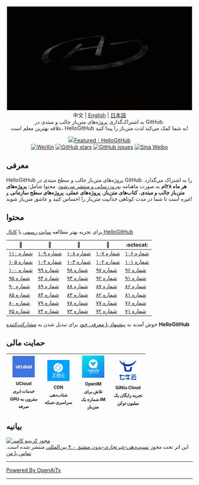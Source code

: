<p align="center">
  <img src="https://raw.githubusercontent.com/521xueweihan/img_logo/master/logo/readme.gif"/>
  <br>中文 | <a href="README_en.md">English</a> | <a href="README_ja.md">日本語</a>
  <br>به اشتراک‌گذاری پروژه‌های متن‌باز جالب و مبتدی در GitHub.
  <br>علاقه بهترین معلم است، HelloGitHub به شما کمک می‌کند لذت متن‌باز را پیدا کنید!
</p>

<p align="center">
  <a href="https://hellogithub.com/repository/d4aae58ddbf34f0799bf3e8f965e0d70" target="_blank"><img src="https://abroad.hellogithub.com/v1/widgets/recommend.svg?rid=d4aae58ddbf34f0799bf3e8f965e0d70&claim_uid=8MKvZoxaWt" alt="Featured｜HelloGitHub" style="width: 250px; height: 54px;" width="250" height="54" /></a><br>
  <a href="https://raw.githubusercontent.com/521xueweihan/img_logo/master/logo/weixin.png"><img src="https://img.shields.io/badge/Talk-%E5%BE%AE%E4%BF%A1%E7%BE%A4-brightgreen.svg?style=popout-square" alt="WeiXin"></a>
  <a href="https://github.com/521xueweihan/HelloGitHub/stargazers"><img src="https://img.shields.io/github/stars/521xueweihan/HelloGitHub.svg?style=popout-square" alt="GitHub stars"></a>
  <a href="https://github.com/521xueweihan/HelloGitHub/issues"><img src="https://img.shields.io/github/issues/521xueweihan/HelloGitHub.svg?style=popout-square" alt="GitHub issues"></a>
    <a href="https://weibo.com/hellogithub"><img src="https://img.shields.io/badge/%E6%96%B0%E6%B5%AA-Weibo-red.svg?style=popout-square" alt="Sina Weibo"></a>
</p>

## معرفی

HelloGitHub پروژه‌های متن‌باز جالب و سطح مبتدی در GitHub را به اشتراک می‌گذارد. **هر ماه ۲۸ام** به صورت ماهنامه [به‌روزرسانی و منتشر می‌شود](https://mp.weixin.qq.com/mp/appmsgalbum?__biz=MzA5MzYyNzQ0MQ==&action=getalbum&album_id=1331197538447310849#wechat_redirect). محتوا شامل: **پروژه‌های متن‌باز جالب و مبتدی**، **کتاب‌های متن‌باز**، **پروژه‌های عملی**، **پروژه‌های سطح سازمانی** و غیره است تا شما در مدت کوتاهی جذابیت متن‌باز را احساس کنید و عاشق متن‌باز شوید!

## محتوا
برای تجربه بهتر مطالعه [سایت رسمی](https://hellogithub.com/) یا [کانال HelloGitHub](https://cdn.jsdelivr.net/gh/521xueweihan/img_logo@main/logo/weixin.png)

| :card_index: | :jack_o_lantern: | :beer: | :fish_cake: | :octocat: |
| ------- | ----- | ------------ | ------ | --------- |
| [شماره ۱۱۰](/content/HelloGitHub110.md) | [شماره ۱۰۹](/content/HelloGitHub109.md) | [شماره ۱۰۸](/content/HelloGitHub108.md) | [شماره ۱۰۷](/content/HelloGitHub107.md) | [شماره ۱۰۶](/content/HelloGitHub106.md) |
| [شماره ۱۰۵](/content/HelloGitHub105.md) | [شماره ۱۰۴](/content/HelloGitHub104.md) | [شماره ۱۰۳](/content/HelloGitHub103.md) | [شماره ۱۰۲](/content/HelloGitHub102.md) | [شماره ۱۰۱](/content/HelloGitHub101.md) |
| [شماره ۱۰۰](/content/HelloGitHub100.md) | [شماره ۹۹](/content/HelloGitHub99.md) | [شماره ۹۸](/content/HelloGitHub98.md) | [شماره ۹۷](/content/HelloGitHub97.md) | [شماره ۹۶](/content/HelloGitHub96.md) |
| [شماره ۹۵](/content/HelloGitHub95.md) | [شماره ۹۴](/content/HelloGitHub94.md) | [شماره ۹۳](/content/HelloGitHub93.md) | [شماره ۹۲](/content/HelloGitHub92.md) | [شماره ۹۱](/content/HelloGitHub91.md) |
| [شماره ۹۰](/content/HelloGitHub90.md) | [شماره ۸۹](/content/HelloGitHub89.md) | [شماره ۸۸](/content/HelloGitHub88.md) | [شماره ۸۷](/content/HelloGitHub87.md) | [شماره ۸۶](/content/HelloGitHub86.md) |
| [شماره ۸۵](/content/HelloGitHub85.md) | [شماره ۸۴](/content/HelloGitHub84.md) | [شماره ۸۳](/content/HelloGitHub83.md) | [شماره ۸۲](/content/HelloGitHub82.md) | [شماره ۸۱](/content/HelloGitHub81.md) |
| [شماره ۸۰](/content/HelloGitHub80.md) | [شماره ۷۹](/content/HelloGitHub79.md) | [شماره ۷۸](/content/HelloGitHub78.md) | [شماره ۷۷](/content/HelloGitHub77.md) | [شماره ۷۶](/content/HelloGitHub76.md) |
| [شماره ۷۵](/content/HelloGitHub75.md) | [شماره ۷۴](/content/HelloGitHub74.md) | [شماره ۷۳](/content/HelloGitHub73.md) | [شماره ۷۲](/content/HelloGitHub72.md) | [شماره ۷۱](/content/HelloGitHub71.md) |


خوش آمدید به [پیشنهاد یا معرفی خود](https://hellogithub.com/periodical) برای تبدیل شدن به [مشارکت‌کننده](https://github.com/521xueweihan/HelloGitHub/blob/master/content/contributors.md) **HelloGitHub**

## حمایت مالی


<table>
  <thead>
    <tr>
      <th align="center" style="width: 80px;">
        <a href="https://www.compshare.cn/?utm_term=logo&utm_campaign=hellogithub&utm_source=otherdsp&utm_medium=display&ytag=logo_hellogithub_otherdsp_display">          <img src="https://raw.githubusercontent.com/521xueweihan/img_logo/master/logo/ucloud.png" width="60px"><br>
          <sub>UCloud</sub><br>
          <sub>خدمات ابری GPU مقرون به صرفه</sub>
        </a>
      </th>
      <th align="center" style="width: 80px;">
        <a href="https://www.upyun.com/?from=hellogithub">
          <img src="https://raw.githubusercontent.com/521xueweihan/img_logo/master/logo/upyun.png" width="60px"><br>
          <sub>CDN</sub><br>
          <sub>شتاب‌دهی سراسری شبکه</sub>
        </a>
      </th>
      <th align="center" style="width: 80px;">
        <a href="https://github.com/OpenIMSDK/Open-IM-Server">
          <img src="https://raw.githubusercontent.com/521xueweihan/img_logo/master/logo/im.png" width="60px"><br>
          <sub>OpenIM</sub><br>
          <sub>تلاش برای شماره یک IM متن‌باز</sub>
        </a>
      </th>
      <th align="center" style="width: 80px;">
        <a href="https://www.qiniu.com/?utm_source=hello">
          <img src="https://raw.githubusercontent.com/521xueweihan/img_logo/master/logo/qiniu.jpg" width="60px"><br>
          <sub>QiNiu Cloud</sub><br>
          <sub>تجربه رایگان یک میلیون توکن</sub>
        </a>
      </th>
    </tr>
  </thead>
</table>


## بیانیه

<a rel="license" href="https://creativecommons.org/licenses/by-nc-nd/4.0/deed.zh"><img alt="مجوز کریتیو کامنز" style="border-width: 0" src="https://licensebuttons.net/l/by-nc-nd/4.0/88x31.png"></a><br>این اثر تحت مجوز <a rel="license" href="https://creativecommons.org/licenses/by-nc-nd/4.0/deed.zh">نسبت‌دهی-غیرتجاری-بدون مشتق ۴.۰ بین‌المللی</a> منتشر شده است. <a href="mailto:595666367@qq.com">تماس با من</a>



---


[Powered By OpenAiTx](https://github.com/OpenAiTx/OpenAiTx)


---